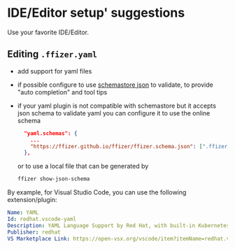 
# IDE/Editor setup' suggestions

Use your favorite IDE/Editor.

## Editing `.ffizer.yaml`

- add support for yaml files
- if possible configure to use [schemastore json](https://www.schemastore.org/json/)
  to validate, to provide "auto completion" and tool tips
- if your yaml plugin is not compatible with schemastore but it accepts json schema
  to validate yaml you can configure it to use the online schema

  ```json
    "yaml.schemas": {
      ...
      "https://ffizer.github.io/ffizer/ffizer.schema.json": [".ffizer.yaml"],
    },
  ```

  or to use a local file that can be generated by

  ```sh
  ffizer show-json-schema
  ```

By example, for Visual Studio Code, you can use the following extension/plugin:

```yaml
Name: YAML
Id: redhat.vscode-yaml
Description: YAML Language Support by Red Hat, with built-in Kubernetes syntax support
Publisher: redhat
VS Marketplace Link: https://open-vsx.org/vscode/item?itemName=redhat.vscode-yaml
```
